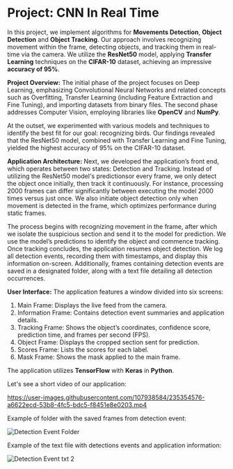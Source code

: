 # **Project: CNN In Real Time** 

In this project, we implement algorithms for **Movements Detection**, **Object Detection** and **Object Tracking**. Our approach involves recognizing movement within the frame, detecting objects, and tracking them in real-time via the camera. We utilize the **ResNet50** model, applying **Transfer Learning** techniques on the **CIFAR-10** dataset, achieving an impressive **accuracy of 95%**.

**Project Overview:** The initial phase of the project focuses on Deep Learning, emphasizing Convolutional Neural Networks and related concepts such as Overfitting, Transfer Learning (including Feature Extraction and Fine Tuning), and importing datasets from binary files. The second phase addresses Computer Vision, employing libraries like **OpenCV** and **NumPy**.

At the outset, we experimented with various models and techniques to identify the best fit for our goal: recognizing birds. Our findings revealed that the ResNet50 model, combined with Transfer Learning and Fine Tuning, yielded the highest accuracy of 95% on the CIFAR-10 dataset.

**Application Architecture:** Next, we developed the application’s front end, which operates between two states: Detection and Tracking. Instead of utilizing the ResNet50 model's predictionsor every frame, we only detect the object once initially, then track it continuously. For instance, processing 2000 frames can differ significantly between executing the model 2000 times versus just once. We also initiate object detection only when movement is detected in the frame, which optimizes performance during static frames.

The process begins with recognizing movement in the frame, after which we isolate the suspicious section and send it to the model for prediction. We use the model’s predictions to identify the object and commence tracking. Once tracking concludes, the application resumes object detection. We log all detection events, recording them with timestamps, and display this information on-screen. Additionally, frames containing detection events are saved in a designated folder, along with a text file detailing all detection occurrences.

**User Interface:** The application features a window divided into six screens:

   1. Main Frame: Displays the live feed from the camera.
   2. Information Frame: Contains detection event summaries and application details.
   3. Tracking Frame: Shows the object’s coordinates, confidence score, prediction time, and frames per second (FPS).
   4. Object Frame: Displays the cropped section sent for prediction.
   5. Scores Frame: Lists the scores for each label.
   6. Mask Frame: Shows the mask applied to the main frame.

The application utilizes **TensorFlow** with **Keras** in **Python**.

Let's see a short video of our application:

https://user-images.githubusercontent.com/107938584/235354576-a6622ecd-53b8-4fc5-bdc5-f8451e8e0203.mp4


Example of folder with the saved frames from detection event:
 
![Detection Event Folder](https://user-images.githubusercontent.com/107938584/212727772-0affb211-d46d-47ed-8bb0-59e195912787.jpg)

Example of the text file with detections events and application information:

![Detection Event txt 2](https://user-images.githubusercontent.com/107938584/212727788-074e1ab1-6b5f-4a0c-8ad0-93f5e316acd4.jpg)


